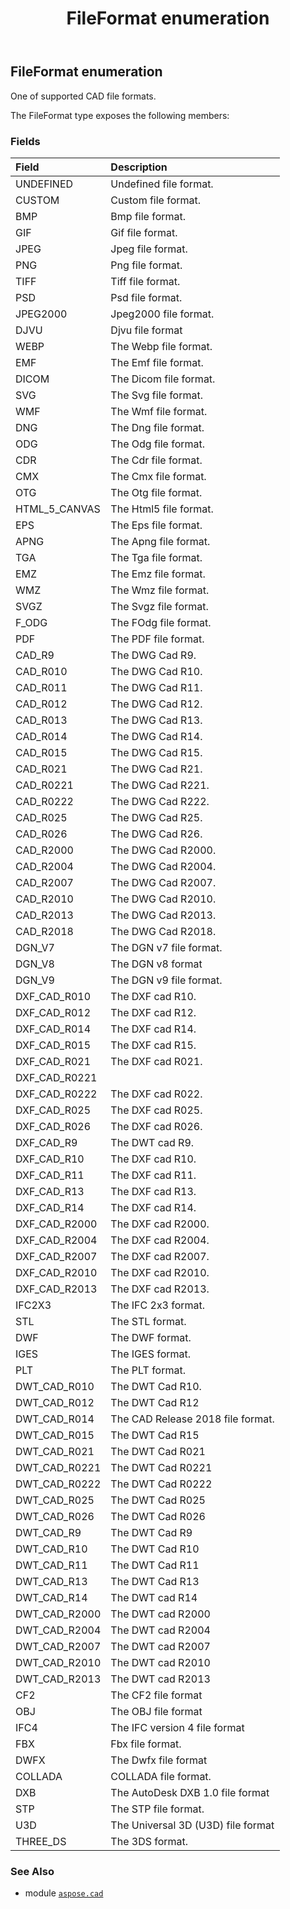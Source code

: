 ﻿---
title: FileFormat enumeration
second_title: Aspose.CAD for Python via .NET API References
description: 
type: docs
weight: 640
url: /python-net/aspose.cad/fileformat/
is_root: false
---

## FileFormat enumeration

One of supported CAD file formats.



The FileFormat type exposes the following members:

### Fields
| Field | Description |
| :- | :- |
| UNDEFINED | Undefined file format. |
| CUSTOM | Custom file format. |
| BMP | Bmp file format. |
| GIF | Gif file format. |
| JPEG | Jpeg file format. |
| PNG | Png file format. |
| TIFF | Tiff file format. |
| PSD | Psd file format. |
| JPEG2000 | Jpeg2000 file format. |
| DJVU | Djvu file format |
| WEBP | The Webp file format. |
| EMF | The Emf file format. |
| DICOM | The Dicom file format. |
| SVG | The Svg file format. |
| WMF | The Wmf file format. |
| DNG | The Dng file format. |
| ODG | The Odg file format. |
| CDR | The Cdr file format. |
| CMX | The Cmx file format. |
| OTG | The Otg file format. |
| HTML_5_CANVAS | The Html5 file format. |
| EPS | The Eps file format. |
| APNG | The Apng file format. |
| TGA | The Tga file format. |
| EMZ | The Emz file format. |
| WMZ | The Wmz file format. |
| SVGZ | The Svgz file format. |
| F_ODG | The FOdg file format. |
| PDF | The PDF file format. |
| CAD_R9 | The DWG Cad R9. |
| CAD_R010 | The DWG Cad R10. |
| CAD_R011 | The DWG Cad R11. |
| CAD_R012 | The DWG Cad R12. |
| CAD_R013 | The DWG Cad R13. |
| CAD_R014 | The DWG Cad R14. |
| CAD_R015 | The DWG Cad R15. |
| CAD_R021 | The DWG Cad R21. |
| CAD_R0221 | The DWG Cad R221. |
| CAD_R0222 | The DWG Cad R222. |
| CAD_R025 | The DWG Cad R25. |
| CAD_R026 | The DWG Cad R26. |
| CAD_R2000 | The DWG Cad R2000. |
| CAD_R2004 | The DWG Cad R2004. |
| CAD_R2007 | The DWG Cad R2007. |
| CAD_R2010 | The DWG Cad R2010. |
| CAD_R2013 | The DWG Cad R2013. |
| CAD_R2018 | The DWG Cad R2018. |
| DGN_V7 | The DGN v7 file format. |
| DGN_V8 | The DGN v8 format |
| DGN_V9 | The DGN v9 file format. |
| DXF_CAD_R010 | The DXF cad R10. |
| DXF_CAD_R012 | The DXF cad R12. |
| DXF_CAD_R014 | The DXF cad R14. |
| DXF_CAD_R015 | The DXF cad R15. |
| DXF_CAD_R021 | The DXF cad R021. |
| DXF_CAD_R0221 |  |
| DXF_CAD_R0222 | The DXF cad R022. |
| DXF_CAD_R025 | The DXF cad R025. |
| DXF_CAD_R026 | The DXF cad R026. |
| DXF_CAD_R9 | The DWT cad R9. |
| DXF_CAD_R10 | The DXF cad R10. |
| DXF_CAD_R11 | The DXF cad R11. |
| DXF_CAD_R13 | The DXF cad R13. |
| DXF_CAD_R14 | The DXF cad R14. |
| DXF_CAD_R2000 | The DXF cad R2000. |
| DXF_CAD_R2004 | The DXF cad R2004. |
| DXF_CAD_R2007 | The DXF cad R2007. |
| DXF_CAD_R2010 | The DXF cad R2010. |
| DXF_CAD_R2013 | The DXF cad R2013. |
| IFC2X3 | The IFC 2x3 format. |
| STL | The STL format. |
| DWF | The DWF format. |
| IGES | The IGES format. |
| PLT | The PLT format. |
| DWT_CAD_R010 | The DWT Cad R10. |
| DWT_CAD_R012 | The DWT Cad R12 |
| DWT_CAD_R014 | The CAD Release 2018 file format. |
| DWT_CAD_R015 | The DWT Cad R15 |
| DWT_CAD_R021 | The DWT Cad R021 |
| DWT_CAD_R0221 | The DWT Cad R0221 |
| DWT_CAD_R0222 | The DWT Cad R0222 |
| DWT_CAD_R025 | The DWT Cad R025 |
| DWT_CAD_R026 | The DWT Cad R026 |
| DWT_CAD_R9 | The DWT Cad R9 |
| DWT_CAD_R10 | The DWT Cad R10 |
| DWT_CAD_R11 | The DWT Cad R11 |
| DWT_CAD_R13 | The DWT Cad R13 |
| DWT_CAD_R14 | The DWT cad R14 |
| DWT_CAD_R2000 | The DWT cad R2000 |
| DWT_CAD_R2004 | The DWT cad R2004 |
| DWT_CAD_R2007 | The DWT cad R2007 |
| DWT_CAD_R2010 | The DWT cad R2010 |
| DWT_CAD_R2013 | The DWT cad R2013 |
| CF2 | The CF2 file format |
| OBJ | The OBJ file format |
| IFC4 | The IFC version 4 file format |
| FBX | Fbx file format. |
| DWFX | The Dwfx file format |
| COLLADA | COLLADA file format. |
| DXB | The AutoDesk DXB 1.0 file format |
| STP | The STP file format. |
| U3D | The Universal 3D (U3D) file format |
| THREE_DS | The 3DS format. |



### See Also
* module [`aspose.cad`](..)
